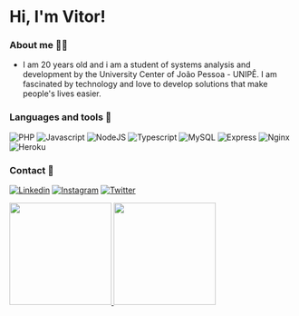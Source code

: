 # Hi, I'm Vitor!

### About me 👨‍💻

- I am 20 years old and i am a student of systems analysis and development by the University Center of João Pessoa - UNIPÊ. I am fascinated by technology and love to develop solutions that make people's lives easier.

### Languages and tools 🧰

![PHP](https://img.shields.io/badge/PHP-777BB4?style=for-the-badge&logo=php&logoColor=white)
![Javascript](https://img.shields.io/badge/JavaScript-F7DF1E?style=for-the-badge&logo=javascript&logoColor=black)
![NodeJS](https://img.shields.io/badge/Node.js-43853D?style=for-the-badge&logo=node.js&logoColor=white)
![Typescript](https://img.shields.io/badge/TypeScript-007ACC?style=for-the-badge&logo=typescript&logoColor=white)
![MySQL](https://img.shields.io/badge/MySQL-00000F?style=for-the-badge&logo=mysql&logoColor=white)
![Express](https://img.shields.io/badge/Express.js-000000?style=for-the-badge&logo=express&logoColor=white)
![Nginx](https://img.shields.io/badge/Nginx-009639?style=for-the-badge&logo=nginx&logoColor=white)
![Heroku](https://img.shields.io/badge/Heroku-430098?style=for-the-badge&logo=heroku&logoColor=white)
</br>

### Contact 📧

[![Linkedin](https://img.shields.io/badge/LinkedIn-0077B5?style=for-the-badge&logo=linkedin&logoColor=white)](https://www.linkedin.com/in/vittorfigueiredo/)
[![Instagram](https://img.shields.io/badge/Instagram-E4405F?style=for-the-badge&logo=instagram&logoColor=white)](https://twitter.com/vittorfigueiredo)
[![Twitter](https://img.shields.io/badge/Twitter-1DA1F2?style=for-the-badge&logo=twitter&logoColor=white)](https://twitter.com/vittorfig)

<div>
  <a href="https://github.com/vittorfigueiredo">
  <img height="180em" src="https://github-readme-stats.vercel.app/api?username=vittorfigueiredo&show_icons=true&theme=dark&include_all_commits=true&count_private=true"/>
  <img height="180em" src="https://github-readme-stats.vercel.app/api/top-langs/?username=vittorfigueiredo&layout=compact&langs_count=7&theme=dark"/>
</div>

